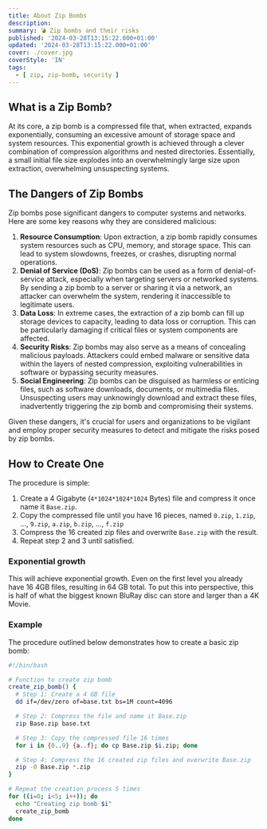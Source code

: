 ```yaml
---
title: About Zip Bombs
description: 
summary: 💣 Zip bombs and their risks
published: '2024-03-28T13:15:22.000+01:00'
updated: '2024-03-28T13:15:22.000+01:00'
cover: ./cover.jpg
coverStyle: 'IN'
tags:
  - [ zip, zip-bomb, security ]
---
```


<script lang="ts">
  import AndThen from '$custom/AndThen.svelte';
</script>

## What is a Zip Bomb?
At its core, a zip bomb is a compressed file that, when extracted, expands exponentially, consuming an excessive amount of storage space and system resources.
This exponential growth is achieved through a clever combination of compression algorithms and nested directories.
Essentially, a small initial file size explodes into an overwhelmingly large size upon extraction, overwhelming unsuspecting systems.

## The Dangers of Zip Bombs
Zip bombs pose significant dangers to computer systems and networks.
Here are some key reasons why they are considered malicious:

1. **Resource Consumption**: Upon extraction, a zip bomb rapidly consumes system resources such as CPU, memory, and storage space. This can lead to system slowdowns, freezes, or crashes, disrupting normal operations.
2. **Denial of Service (DoS)**: Zip bombs can be used as a form of denial-of-service attack, especially when targeting servers or networked systems. By sending a zip bomb to a server or sharing it via a network, an attacker can overwhelm the system, rendering it inaccessible to legitimate users.
3. **Data Loss**: In extreme cases, the extraction of a zip bomb can fill up storage devices to capacity, leading to data loss or corruption. This can be particularly damaging if critical files or system components are affected.
4. **Security Risks**: Zip bombs may also serve as a means of concealing malicious payloads. Attackers could embed malware or sensitive data within the layers of nested compression, exploiting vulnerabilities in software or bypassing security measures.
5. **Social Engineering**: Zip bombs can be disguised as harmless or enticing files, such as software downloads, documents, or multimedia files. Unsuspecting users may unknowingly download and extract these files, inadvertently triggering the zip bomb and compromising their systems.

Given these dangers, it's crucial for users and organizations to be vigilant and employ proper security measures to detect and mitigate the risks posed by zip bombs.

## How to Create One
The procedure is simple:

1. Create a 4 Gigabyte (`4*1024*1024*1024` Bytes) file and compress it once <AndThen /> name it `Base.zip`.
2. Copy the compressed file until you have 16 pieces, named `0.zip`, `1.zip`, ..., `9.zip`, `a.zip`, `b.zip`, ..., `f.zip`
2. Compress the 16 created zip files and overwrite `Base.zip` with the result.
3. Repeat step 2 and 3 until satisfied.

### Exponential growth
This will achieve exponential growth.
Even on the first level you already have 16 4GB files, resulting in 64 GB total.
To put this into perspective, this is half of what the biggest known BluRay disc can store and larger than a 4K Movie.

### Example
The procedure outlined below demonstrates how to create a basic zip bomb:

```bash
#!/bin/bash

# Function to create zip bomb
create_zip_bomb() {
  # Step 1: Create a 4 GB file
  dd if=/dev/zero of=base.txt bs=1M count=4096

  # Step 2: Compress the file and name it Base.zip
  zip Base.zip base.txt

  # Step 3: Copy the compressed file 16 times
  for i in {0..9} {a..f}; do cp Base.zip $i.zip; done

  # Step 4: Compress the 16 created zip files and overwrite Base.zip
  zip -0 Base.zip *.zip
}

# Repeat the creation process 5 times
for ((i=0; i<5; i++)); do
  echo "Creating zip bomb $i"
  create_zip_bomb
done
```

